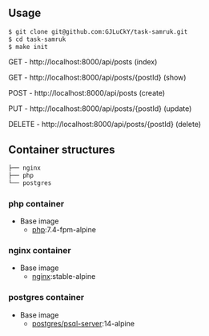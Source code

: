 ## Usage

```bash
$ git clone git@github.com:GJLuCkY/task-samruk.git
$ cd task-samruk
$ make init
```

GET     - http://localhost:8000/api/posts (index)

GET     - http://localhost:8000/api/posts/{postId} (show)

POST    - http://localhost:8000/api/posts (create)

PUT     - http://localhost:8000/api/posts/{postId} (update)

DELETE  - http://localhost:8000/api/posts/{postId} (delete)


## Container structures

```bash
├── nginx
├── php
└── postgres
```

### php container

- Base image
  - [php](https://hub.docker.com/_/php):7.4-fpm-alpine

### nginx container

- Base image
  - [nginx](https://hub.docker.com/_/nginx):stable-alpine

### postgres container

- Base image
  - [postgres/psql-server](https://hub.docker.com/_/postgres):14-alpine
